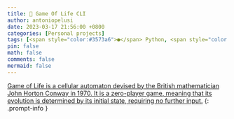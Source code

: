 ```yaml
---
title: 👾 Game Of Life CLI
author: antoniopelusi
date: 2023-03-17 21:56:00 +0800
categories: [Personal projects]
tags: [<span style="color:#3573a6">●</span> Python, <span style="color:#89e051">●</span> Shell]
pin: false
math: false
comments: false
mermaid: false
---
```


[GithubLink]: https://github.com/antoniopelusi/game-of-life-CLI

[Game of Life is a cellular automaton devised by the British mathematician John Horton Conway in 1970. It is a zero-player game, meaning that its evolution is determined by its initial state, requiring no further input.][GithubLink]
{: .prompt-info }